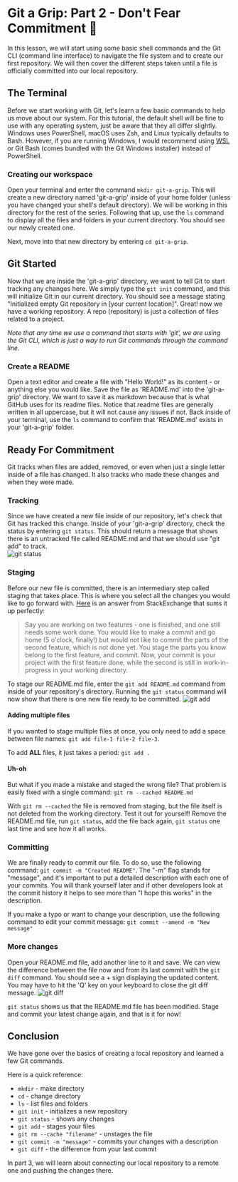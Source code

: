 # Git a Grip: Part 2 - Don't Fear Commitment 💍

In this lesson, we will start using some basic shell commands and the Git CLI (command line interface) to navigate the file system and to create our first repository. We will then cover the different steps taken until a file is officially committed into our local repository.

## The Terminal

Before we start working with Git, let's learn a few basic commands to help us move about our system. For this tutorial, the default shell will be fine to use with any operating system, just be aware that they all differ slightly. Windows uses PowerShell, macOS uses Zsh, and Linux typically defaults to Bash. However, if you are running Windows, I would recommend using [WSL](https://docs.microsoft.com/en-us/windows/wsl/install-win10) or Git Bash (comes bundled with the Git Windows installer) instead of PowerShell.

### Creating our workspace

Open your terminal and enter the command `mkdir git-a-grip`.
This will create a new directory named 'git-a-grip' inside of your home folder (unless you have changed your shell's default directory). We will be working in this directory for the rest of the series. Following that up, use the `ls` command to display all the files and folders in your current directory. You should see our newly created one.

Next, move into that new directory by entering `cd git-a-grip`.

## Git Started

Now that we are inside the 'git-a-grip' directory, we want to tell Git to start tracking any changes here. We simply type the `git init` command, and this will initialize Git in our current directory. You should see a message stating "Initialized empty Git repository in [your current location]". Great! now we have a working repository. A repo (repository) is just a collection of files related to a project.

_Note that any time we use a command that starts with 'git', we are using the Git CLI, which is just a way to run Git commands through the command line._

### Create a README

Open a text editor and create a file with "Hello World!" as its content - or anything else you would like. Save the file as 'README.md' into the 'git-a-grip' directory. We want to save it as markdown because that is what GitHub uses for its readme files. Notice that readme files are generally written in all uppercase, but it will not cause any issues if not. Back inside of your terminal, use the `ls` command to confirm that 'README.md' exists in your 'git-a-grip' folder.

## Ready For Commitment

Git tracks when files are added, removed, or even when just a single letter inside of a file has changed. It also tracks who made these changes and when they were made.

### Tracking

Since we have created a new file inside of our repository, let's check that Git has tracked this change. Inside of your 'git-a-grip' directory, check the status by entering `git status`. This should return a message that shows there is an untracked file called README.md and that we should use "git add" to track.<br>
![git status](https://dev-to-uploads.s3.amazonaws.com/uploads/articles/tcenq7kpq6xg1q101amc.png)

### Staging

Before our new file is committed, there is an intermediary step called staging that takes place. This is where you select all the changes you would like to go forward with. [Here](https://softwareengineering.stackexchange.com/a/119790/385595) is an answer from StackExchange that sums it up perfectly:

> Say you are working on two features - one is finished, and one still needs some work done. You would like to make a commit and go home (5 o'clock, finally!) but would not like to commit the parts of the second feature, which is not done yet. You stage the parts you know belong to the first feature, and commit. Now, your commit is your project with the first feature done, while the second is still in work-in-progress in your working directory.

To stage our README.md file, enter the `git add README.md` command from inside of your repository's directory. Running the `git status` command will now show that there is one new file ready to be committed.
![git add](https://dev-to-uploads.s3.amazonaws.com/uploads/articles/e1bdoawl079tnvfbzc5k.png)

#### Adding multiple files

If you wanted to stage multiple files at once, you only need to add a space between file names: `git add file-1 file-2 file-3`.

To add **ALL** files, it just takes a period: `git add .`

#### Uh-oh

But what if you made a mistake and staged the wrong file? That problem is easily fixed with a single command: `git rm --cached README.md`

With `git rm --cached` the file is removed from staging, but the file itself is not deleted from the working directory. Test it out for yourself! Remove the README.md file, run `git status`, add the file back again, `git status` one last time and see how it all works.

### Committing

We are finally ready to commit our file. To do so, use the following command: `git commit -m "Created README"`. The "-m" flag stands for "message", and it's important to put a detailed description with each one of your commits. You will thank yourself later and if other developers look at the commit history it helps to see more than "I hope this works" in the description.

If you make a typo or want to change your description, use the following command to edit your commit message:
`git commit --amend -m "New message"`

### More changes

Open your README.md file, add another line to it and save. We can view the difference between the file now and from its last commit with the `git diff` command. You should see a + sign displaying the updated content. You may have to hit the 'Q' key on your keyboard to close the git diff message.
![git diff](https://dev-to-uploads.s3.amazonaws.com/uploads/articles/ww5s9ombr8wq58t0i582.png)

`git status` shows us that the README.md file has been modified. Stage and commit your latest change again, and that is it for now!

## Conclusion

We have gone over the basics of creating a local repository and learned a few Git commands.

Here is a quick reference:

- `mkdir` - make directory
- `cd` - change directory
- `ls` - list files and folders
- `git init` - initializes a new repository
- `git status` - shows any changes
- `git add` - stages your files
- `git rm --cache "filename"` - unstages the file
- `git commit -m "message"` - commits your changes with a description
- `git diff` - the difference from your last commit

In part 3, we will learn about connecting our local repository to a remote one and pushing the changes there.
